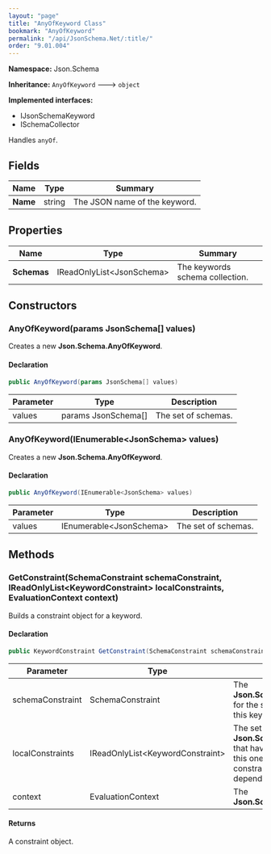 ```yaml
---
layout: "page"
title: "AnyOfKeyword Class"
bookmark: "AnyOfKeyword"
permalink: "/api/JsonSchema.Net/:title/"
order: "9.01.004"
---
```

**Namespace:** Json.Schema

**Inheritance:**
`AnyOfKeyword`
 🡒 
`object`

**Implemented interfaces:**

- IJsonSchemaKeyword
- ISchemaCollector

Handles `anyOf`.

## Fields

| Name | Type | Summary |
|---|---|---|
| **Name** | string | The JSON name of the keyword. |

## Properties

| Name | Type | Summary |
|---|---|---|
| **Schemas** | IReadOnlyList\<JsonSchema\> | The keywords schema collection. |

## Constructors

### AnyOfKeyword(params JsonSchema[] values)

Creates a new **Json.Schema.AnyOfKeyword**.

#### Declaration

```c#
public AnyOfKeyword(params JsonSchema[] values)
```

| Parameter | Type | Description |
|---|---|---|
| values | params JsonSchema[] | The set of schemas. |


### AnyOfKeyword(IEnumerable\<JsonSchema\> values)

Creates a new **Json.Schema.AnyOfKeyword**.

#### Declaration

```c#
public AnyOfKeyword(IEnumerable<JsonSchema> values)
```

| Parameter | Type | Description |
|---|---|---|
| values | IEnumerable\<JsonSchema\> | The set of schemas. |


## Methods

### GetConstraint(SchemaConstraint schemaConstraint, IReadOnlyList\<KeywordConstraint\> localConstraints, EvaluationContext context)

Builds a constraint object for a keyword.

#### Declaration

```c#
public KeywordConstraint GetConstraint(SchemaConstraint schemaConstraint, IReadOnlyList<KeywordConstraint> localConstraints, EvaluationContext context)
```

| Parameter | Type | Description |
|---|---|---|
| schemaConstraint | SchemaConstraint | The **Json.Schema.SchemaConstraint** for the schema object that houses this keyword. |
| localConstraints | IReadOnlyList\<KeywordConstraint\> | The set of other **Json.Schema.KeywordConstraint**s that have been processed prior to this one. Will contain the constraints for keyword dependencies. |
| context | EvaluationContext | The **Json.Schema.EvaluationContext**. |


#### Returns

A constraint object.

